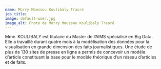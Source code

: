 ```yaml
---
name: Morry Moussou Koulibaly Traoré
job_title:
image: default-user.jpg
image_alt: Photo de Morry Moussou Koulibaly Traoré
---
```


Mme. KOULIBALY est titulaire du Master de l’AIMS spécialisé en Big Data. Elle a travaillé durant quatre mois à la modélisation des données pour la visualisation en grande dimension des faits journalistiques. Une étude de plus de 130 sites de presse en ligne a permis de concevoir un modèle d’article constituant la base pour le modèle théorique d’un réseau d’articles et de faits.
